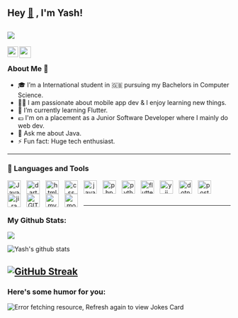 ## Hey <a href="https://yashpatel.dev">👋</a> , I'm Yash!

![](https://camo.githubusercontent.com/992babdffd8c74a1502de375fbdf7e4d54773242/68747470733a2f2f6d656469612e67697068792e636f6d2f6d656469612f53576f536b4e36447854737a71494b4571762f67697068792e676966)
--
<a href="https://www.linkedin.com/in/yash-patel-b7038b1aa">
  <img align="left" width="24px" src="https://cdn.jsdelivr.net/npm/simple-icons@v3/icons/linkedin.svg"  />
</a>
<a href="mailto:yashpatel61016@gmail.com">
  <img align="left" width="26px" src="https://cdn.jsdelivr.net/npm/simple-icons@v3/icons/gmail.svg" />
</a>

<br />

### About Me 🚀
- 🎓 I’m a International student in 🇬🇧 pursuing my Bachelors in Computer Science. </br>
- 👨‍💻  I am passionate about mobile app dev & I enjoy learning new things. </br>
- 🌱 I’m currently learning Flutter.
- 💷 I'm on a placement as a Junior Software Developer where I mainly do web dev.
- 💬 Ask me about Java.
- ⚡ Fun fact: Huge tech enthusiast. 

---

### 🧰 Languages and Tools
<p align="center">
      <img src="https://www.vectorlogo.zone/logos/java/java-icon.svg" alt="Java" align="left" width="30px" style="padding-right:10px;"/> 
      <img src="https://www.vectorlogo.zone/logos/dartlang/dartlang-icon.svg" alt="dart" align="left" width="30px" style="padding-right:10px;"/>
      <img src="https://www.vectorlogo.zone/logos/w3_html5/w3_html5-icon.svg" alt="html" align="left" width="30px" style="padding-right:10px;"/>
      <img src="https://www.vectorlogo.zone/logos/w3_css/w3_css-icon.svg" alt="css" align="left" width="30px" style="padding-right:10px;"/>
      <img src="https://www.vectorlogo.zone/logos/javascript/javascript-icon.svg" alt="javasript" align="left" width="30px" style="padding-right:10px;"/>
      <img src="https://www.vectorlogo.zone/logos/php/php-icon.svg" alt="php" align="left" width="30px" style="padding-right:10px;"/>
      <img src="https://www.vectorlogo.zone/logos/python/python-icon.svg" alt="python" align="left" width="30px" style="padding-right:10px;"/>
      <img src="https://www.vectorlogo.zone/logos/flutterio/flutterio-icon.svg" alt="flutter" align="left" width="30px" style="padding-right:10px;"/>
      <img src="https://www.vectorlogo.zone/logos/yiiframework/yiiframework-icon.svg" alt="yii" align="left" width="30px" style="padding-right:10px;"/>
      <img src="https://www.vectorlogo.zone/logos/dotnet/dotnet-icon.svg" alt="dotnet" align="left" width="30px" style="padding-right:10px;"/>
      <img src="https://www.vectorlogo.zone/logos/getpostman/getpostman-icon.svg" alt="postman" align="left" width="30px" style="padding-right:10px;"/>
      <img src="https://www.vectorlogo.zone/logos/atlassian_jira/atlassian_jira-icon.svg" alt="jira" align="left" width="30px" style="padding-right:10px;"/>
      <img src="https://www.vectorlogo.zone/logos/git-scm/git-scm-icon.svg" alt="GIT" align="left" width="30px" style="padding-right:10px;"/>
      <img src="https://www.vectorlogo.zone/logos/mysql/mysql-icon.svg" alt="mysql" align="left" width="30px" style="padding-right:10px;"/>
      <img src="https://www.vectorlogo.zone/logos/mongodb/mongodb-icon.svg" alt="mongodb" align="left" width="30px" style="padding-right:10px;"/>
</p>
<br />

#
---
### My Github Stats:

<a href="https://github.com/antonkomarev/github-profile-views-counter">
    <img src="https://komarev.com/ghpvc/?username=yash-61016&style=flat-square&color=00998c">
</a>

![Yash's github stats](https://github-readme-stats.vercel.app/api?username=yash-61016&show_icons=true&title_color=ffc857&icon_color=8ac926&text_color=daf7dc&bg_color=151515&hide=issues&count_private=true&include_all_commits=true)

[![GitHub Streak](https://github-readme-streak-stats.herokuapp.com/?user=yash-61016&theme=dark)](https://git.io/streak-stats)
--
### Here's some humor for you:
<img src="https://readme-jokes.vercel.app/api" alt="Error fetching resource, Refresh again to view Jokes Card" />


